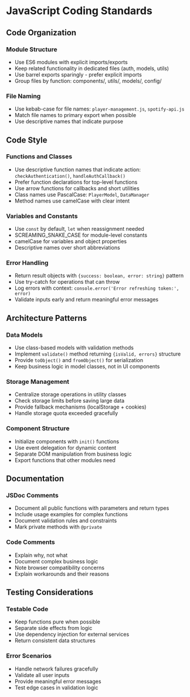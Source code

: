 # JavaScript Coding Standards

## Code Organization

### Module Structure
- Use ES6 modules with explicit imports/exports
- Keep related functionality in dedicated files (auth, models, utils)
- Use barrel exports sparingly - prefer explicit imports
- Group files by function: components/, utils/, models/, config/

### File Naming
- Use kebab-case for file names: `player-management.js`, `spotify-api.js`
- Match file names to primary export when possible
- Use descriptive names that indicate purpose

## Code Style

### Functions and Classes
- Use descriptive function names that indicate action: `checkAuthentication()`, `handleAuthCallback()`
- Prefer function declarations for top-level functions
- Use arrow functions for callbacks and short utilities
- Class names use PascalCase: `PlayerModel`, `DataManager`
- Method names use camelCase with clear intent

### Variables and Constants
- Use `const` by default, `let` when reassignment needed
- SCREAMING_SNAKE_CASE for module-level constants
- camelCase for variables and object properties
- Descriptive names over short abbreviations

### Error Handling
- Return result objects with `{success: boolean, error: string}` pattern
- Use try-catch for operations that can throw
- Log errors with context: `console.error('Error refreshing token:', error)`
- Validate inputs early and return meaningful error messages

## Architecture Patterns

### Data Models
- Use class-based models with validation methods
- Implement `validate()` method returning `{isValid, errors}` structure
- Provide `toObject()` and `fromObject()` for serialization
- Keep business logic in model classes, not in UI components

### Storage Management
- Centralize storage operations in utility classes
- Check storage limits before saving large data
- Provide fallback mechanisms (localStorage + cookies)
- Handle storage quota exceeded gracefully

### Component Structure
- Initialize components with `init()` functions
- Use event delegation for dynamic content
- Separate DOM manipulation from business logic
- Export functions that other modules need

## Documentation

### JSDoc Comments
- Document all public functions with parameters and return types
- Include usage examples for complex functions
- Document validation rules and constraints
- Mark private methods with `@private`

### Code Comments
- Explain why, not what
- Document complex business logic
- Note browser compatibility concerns
- Explain workarounds and their reasons

## Testing Considerations

### Testable Code
- Keep functions pure when possible
- Separate side effects from logic
- Use dependency injection for external services
- Return consistent data structures

### Error Scenarios
- Handle network failures gracefully
- Validate all user inputs
- Provide meaningful error messages
- Test edge cases in validation logic